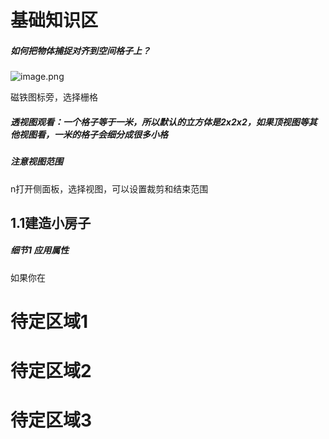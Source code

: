 # 基础知识区

##### **如何把物体捕捉对齐到空间格子上？**

![image.png](https://cdn.jsdelivr.net/gh/ymingZ/note-gen-image-sync@main/2025-05/ed1c4223-f1a7-4359-a699-47065540a1d8.png)

磁铁图标旁，选择栅格

##### **透视图观看：一个格子等于一米，所以默认的立方体是2x2x2，如果顶视图等其他视图看，一米的格子会细分成很多小格**

##### 注意视图范围

n打开侧面板，选择视图，可以设置裁剪和结束范围



## 1.1建造小房子

##### 细节1 应用属性

如果你在


# 待定区域1

# 待定区域2

# 待定区域3
